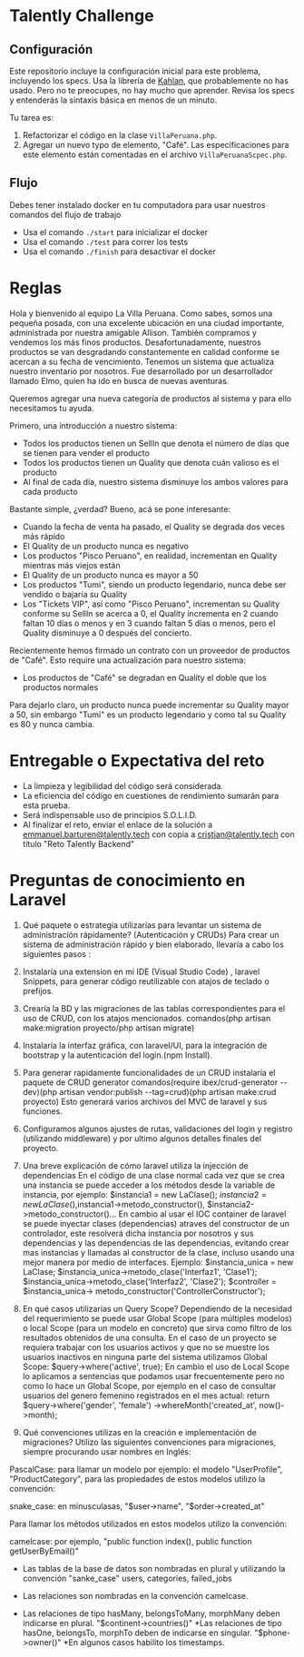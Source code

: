 # Talently Challenge

## Configuración

Este repositorio incluye la configuración inicial para este problema, incluyendo los specs. Usa la librería de [Kahlan](http://kahlan.readthedocs.org/en/latest/), que probablemente no has usado. Pero no te preocupes, no hay mucho que aprender. Revisa los specs y entenderás la sintaxis básica en menos de un minuto.

Tu tarea es:

1. Refactorizar el código en la clase `VillaPeruana.php`.
2. Agregar un nuevo typo de elemento, "Café". Las especificaciones para este elemento están comentadas en el archivo `VillaPeruanaScpec.php`.

## Flujo

Debes tener instalado docker en tu computadora para usar nuestros comandos del flujo de trabajo

- Usa el comando `./start` para inicializar el docker
- Usa el comando `./test` para correr los tests
- Usa el comando `./finish` para desactivar el docker

# Reglas

Hola y bienvenido al equipo La Villa Peruana. Como sabes, somos una pequeña posada, con una excelente ubicación en una ciudad importante, administrada por nuestra amigable Allison. También compramos y vendemos los más finos productos. Desafortunadamente, nuestros productos se van desgradando constantemente en calidad conforme se acercan a su fecha de vencimiento. Tenemos un sistema que actualiza nuestro inventario por nosotros. Fue desarrollado por un desarrollador llamado Elmo, quien ha ido en busca de nuevas aventuras.

Queremos agregar una nueva categoría de productos al sistema y para ello necesitamos tu ayuda.

Primero, una introducción a nuestro sistema:

- Todos los productos tienen un SellIn que denota el número de días que se tienen para vender el producto
- Todos los productos tienen un Quality que denota cuán valioso es el producto
- Al final de cada día, nuestro sistema disminuye los ambos valores para cada producto

Bastante simple, ¿verdad? Bueno, acá se pone interesante:

- Cuando la fecha de venta ha pasado, el Quality se degrada dos veces más rápido
- El Quality de un producto nunca es negativo
- Los productos "Pisco Peruano", en realidad, incrementan en Quality mientras más viejos están
- El Quality de un producto nunca es mayor a 50
- Los productos "Tumi", siendo un producto legendario, nunca debe ser vendido o bajaría su Quality
- Los "Tickets VIP", así como "Pisco Peruano", incrementan su Quality conforme su SellIn se acerca a 0, el Quality incrementa en 2 cuando faltan 10 días o menos y en 3 cuando faltan 5 días o menos, pero el Quality disminuye a 0 después del concierto.

Recientemente hemos firmado un contrato con un proveedor de productos de "Café". Esto require una actualización para nuestro sistema:

- Los productos de "Café" se degradan en Quality el doble que los productos normales

Para dejarlo claro, un producto nunca puede incrementar su Quality mayor a 50, sin embargo "Tumi" es un producto legendario y como tal su Quality es 80 y nunca cambia.

# Entregable o Expectativa del reto

- La limpieza y legibilidad del código será considerada.
- La eficiencia del código en cuestiones de rendimiento sumarán para esta prueba.
- Será indispensable uso de principios S.O.L.I.D.
- Al finalizar el reto, enviar el enlace de la solución a emmanuel.barturen@talently.tech con copia a cristian@talently.tech con título "Reto Talently Backend"

# Preguntas de conocimiento en Laravel

1. Qué paquete o estrategia utilizarías para levantar un sistema de administración rápidamente? (Autenticación y CRUDs)
Para crear un sistema de administración rápido y bien elaborado, llevaría a cabo los siguientes pasos
:
1. Instalaría una extension en mi IDE (Visual Studio Code) , laravel Snippets, para generar código reutilizable con atajos de teclado o prefijos. 
2. Crearía la BD y las migraciones de las tablas correspondientes para el uso de CRUD, con los atajos mencionados. comandos(php artisan make:migration proyecto/php artisan mígrate)

3. Instalaría la interfaz gráfica, con laravel/UI, para la integración de bootstrap y la autenticación del login.(npm Install).
4. Para generar rapidamente funcionalidades de un CRUD  instalaría el paquete de CRUD generator comandos(require ibex/crud-generator --dev)(php artisan vendor:publish --tag=crud)(php artisan make:crud proyecto)
Esto generará varios archivos del MVC de laravel  y sus funciones.
5. Configuramos algunos ajustes de rutas, validaciones del login y registro (utilizando middleware) y por ultimo algunos detalles finales del proyecto. 



2. Una breve explicación de cómo laravel utiliza la injección de dependencias
En el código de una clase normal cada vez que se crea una instancia se puede acceder a los métodos desde la variable de instancia, por ejemplo: $instancia1  = new LaClase(); $instancia2 = new LaClase(),$instancia1->metodo_constructor(), $instancia2->metodo_constructor()...
En cambio al usar el IOC container  de laravel se puede inyectar clases (dependencias) atraves del constructor de un controlador, este resolverá dicha instancia por nosotros y sus dependencias y las dependencias de las dependencias, evitando crear mas instancias y llamadas al constructor de la clase, incluso usando una mejor manera por medio de interfaces. Ejemplo: $instancia_unica = new LaClase; 
$instancia_unica->metodo_clase('Interfaz1', 'Clase1');
$instancia_unica->metodo_clase('Interfaz2', 'Clase2');
$controller = $instancia_unica-> metodo_constructor('ControllerConstructor');

3. En qué casos utilizarías un Query Scope?
Dependiendo de la necesidad del requerimiento se puede usar Global Scope (para múltiples modelos) o local Scope (para un modelo en concreto) que sirva como filtro de los resultados obtenidos de una consulta. 
En el caso de un proyecto se requiera trabajar con los usuarios activos y que no se muestre los usuarios inactivos en ninguna parte del sistema utilizamos Global Scope:  $query->where('active', true);
En cambio el uso de Local Scope lo aplicamos a sentencias que podamos usar frecuentemente pero no como lo hace un Global Scope, por ejemplo en el caso de consultar usuarios del genero femenino registrados en el mes actual:  return $query->where('gender', 'female') ->whereMonth('created_at', now()->month);

4. Qué convenciones utilizas en la creación e implementación de migraciones?
Utilizo las siguientes convenciones para migraciones, siempre procurando usar nombres en Inglés:

PascalCase: para llamar un modelo por ejemplo: el modelo "UserProfile", "ProductCategory", para las propiedades de estos modelos utilizo la convención: 

snake_case: en minusculasas, "$user->name", "$order->created_at"

Para llamar los métodos utilizados en estos modelos utilizo la convención:

camelcase: por ejemplo, "public function index(), public function getUserByEmail()"

* Las tablas de la base de datos son nombradas en plural y utilizando la convención "sanke_case"
users, categories, failed_jobs

* Las relaciones son nombradas en la convención camelcase.
* Las relaciones de tipo hasMany, belongsToMany, morphMany deben indicarse en plural. "$continent->countries()" 
*Las relaciones de tipo hasOne, belongsTo, morphTo deben de indicarse en singular. "$phone->owner()"
*En algunos casos habilito los  timestamps.

